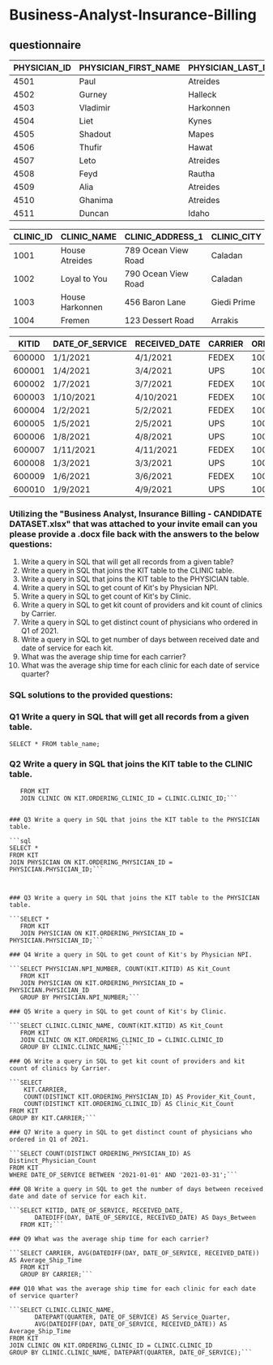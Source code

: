 # Business-Analyst-Insurance-Billing
 ## questionnaire 



| PHYSICIAN_ID | PHYSICIAN_FIRST_NAME | PHYSICIAN_LAST_NAME | CREDENTIALS | NPI_NUMBER  |
|--------------|----------------------|---------------------|-------------|-------------|
| 4501         | Paul                 | Atreides            | NP          | 5540025212  |
| 4502         | Gurney               | Halleck             | MD          | 9083536138  |
| 4503         | Vladimir             | Harkonnen           | MD          | 3472738009  |
| 4504         | Liet                 | Kynes               | MFM         | 2951264553  |
| 4505         | Shadout              | Mapes               | NP          | 1161350857  |
| 4506         | Thufir               | Hawat               | MD          | 5579307246  |
| 4507         | Leto                 | Atreides            | MD          | 7080808397  |
| 4508         | Feyd                 | Rautha              | MD          | 9658650083  |
| 4509         | Alia                 | Atreides            | MS          | 8900676113  |
| 4510         | Ghanima              | Atreides            | MFM         | 9337905023  |
| 4511         | Duncan               | Idaho               | NP          | 9337905123  |







| CLINIC_ID | CLINIC_NAME    | CLINIC_ADDRESS_1      | CLINIC_CITY | CLINIC_ZIP | CLINIC_STATE |
|-----------|----------------|-----------------------|-------------|------------|--------------|
| 1001      | House Atreides | 789 Ocean View Road   | Caladan     | 78644      | TX           |
| 1002      | Loyal to You   | 790 Ocean View Road   | Caladan     | 78644      | TX           |
| 1003      | House Harkonnen| 456 Baron Lane        | Giedi Prime | 78641      | TX           |
| 1004      | Fremen         | 123 Dessert Road      | Arrakis     | 78724      | TX           |






| KITID  | DATE_OF_SERVICE | RECEIVED_DATE | CARRIER | ORDERING_CLINIC_ID | ORDERING_PHYSICIAN_ID |
|--------|-----------------|---------------|---------|--------------------|-----------------------|
| 600000 | 1/1/2021        | 4/1/2021      | FEDEX   | 1001               | 4501                  |
| 600001 | 1/4/2021        | 3/4/2021      | UPS     | 1002               | 4502                  |
| 600002 | 1/7/2021        | 3/7/2021      | FEDEX   | 1003               | 4503                  |
| 600003 | 1/10/2021       | 4/10/2021     | FEDEX   | 1004               | 4504                  |
| 600004 | 1/2/2021        | 5/2/2021      | FEDEX   | 1004               | 4505                  |
| 600005 | 1/5/2021        | 2/5/2021      | UPS     | 1002               | 4506                  |
| 600006 | 1/8/2021        | 4/8/2021      | UPS     | 1001               | 4507                  |
| 600007 | 1/11/2021       | 4/11/2021     | FEDEX   | 1003               | 4508                  |
| 600008 | 1/3/2021        | 3/3/2021      | UPS     | 1001               | 4509                  |
| 600009 | 1/6/2021        | 3/6/2021      | FEDEX   | 1001               | 4510                  |
| 600010 | 1/9/2021        | 4/9/2021      | UPS     | 1002               | 4511                  |






### Utilizing the "Business Analyst, Insurance Billing - CANDIDATE DATASET.xlsx" that was attached to your invite email can you please provide a .docx file back with the answers to the below questions: 

1. Write a query in SQL that will get all records from a given table? 
2. Write a query in SQL that joins the KIT table to the CLINIC table. 
3. Write a query in SQL that joins the KIT table to the PHYSICIAN table. 
4. Write a query in SQL to get count of Kit's by Physician NPI. 
5. Write a query in SQL to get count of Kit's by Clinic. 
6. Write a query in SQL to get kit count of providers and kit count of clinics by Carrier. 
7. Write a query in SQL to get distinct count of physicians who ordered in Q1 of 2021.
8. Write a query in SQL to get number of days between received date and date of service for each kit. 
9. What was the average ship time for each carrier? 
10. What was the average ship time for each clinic for each date of service quarter? 

### SQL solutions to the provided questions:

### Q1 Write a query in SQL that will get all records from a given table.

```SELECT * FROM table_name;```

### Q2 Write a query in SQL that joins the KIT table to the CLINIC table.

```SELECT *
   FROM KIT
   JOIN CLINIC ON KIT.ORDERING_CLINIC_ID = CLINIC.CLINIC_ID;```


### Q3 Write a query in SQL that joins the KIT table to the PHYSICIAN table.

```sql
SELECT *
FROM KIT
JOIN PHYSICIAN ON KIT.ORDERING_PHYSICIAN_ID = PHYSICIAN.PHYSICIAN_ID;```



### Q3 Write a query in SQL that joins the KIT table to the PHYSICIAN table.

```SELECT *
   FROM KIT
   JOIN PHYSICIAN ON KIT.ORDERING_PHYSICIAN_ID = PHYSICIAN.PHYSICIAN_ID;```

### Q4 Write a query in SQL to get count of Kit's by Physician NPI.

```SELECT PHYSICIAN.NPI_NUMBER, COUNT(KIT.KITID) AS Kit_Count
   FROM KIT
   JOIN PHYSICIAN ON KIT.ORDERING_PHYSICIAN_ID = PHYSICIAN.PHYSICIAN_ID
   GROUP BY PHYSICIAN.NPI_NUMBER;```

### Q5 Write a query in SQL to get count of Kit's by Clinic.

```SELECT CLINIC.CLINIC_NAME, COUNT(KIT.KITID) AS Kit_Count
   FROM KIT
   JOIN CLINIC ON KIT.ORDERING_CLINIC_ID = CLINIC.CLINIC_ID
   GROUP BY CLINIC.CLINIC_NAME;```

### Q6 Write a query in SQL to get kit count of providers and kit count of clinics by Carrier.

```SELECT 
    KIT.CARRIER,
    COUNT(DISTINCT KIT.ORDERING_PHYSICIAN_ID) AS Provider_Kit_Count,
    COUNT(DISTINCT KIT.ORDERING_CLINIC_ID) AS Clinic_Kit_Count
FROM KIT
GROUP BY KIT.CARRIER;```

### Q7 Write a query in SQL to get distinct count of physicians who ordered in Q1 of 2021.

```SELECT COUNT(DISTINCT ORDERING_PHYSICIAN_ID) AS Distinct_Physician_Count
FROM KIT
WHERE DATE_OF_SERVICE BETWEEN '2021-01-01' AND '2021-03-31';```

### Q8 Write a query in SQL to get the number of days between received date and date of service for each kit.

```SELECT KITID, DATE_OF_SERVICE, RECEIVED_DATE,
       DATEDIFF(DAY, DATE_OF_SERVICE, RECEIVED_DATE) AS Days_Between
   FROM KIT;```

### Q9 What was the average ship time for each carrier?

```SELECT CARRIER, AVG(DATEDIFF(DAY, DATE_OF_SERVICE, RECEIVED_DATE)) AS Average_Ship_Time
   FROM KIT
   GROUP BY CARRIER;```

### Q10 What was the average ship time for each clinic for each date of service quarter?

```SELECT CLINIC.CLINIC_NAME, 
       DATEPART(QUARTER, DATE_OF_SERVICE) AS Service_Quarter,
       AVG(DATEDIFF(DAY, DATE_OF_SERVICE, RECEIVED_DATE)) AS Average_Ship_Time
FROM KIT
JOIN CLINIC ON KIT.ORDERING_CLINIC_ID = CLINIC.CLINIC_ID
GROUP BY CLINIC.CLINIC_NAME, DATEPART(QUARTER, DATE_OF_SERVICE);```







